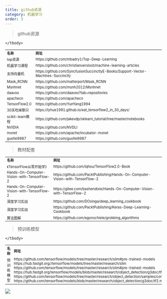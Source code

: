```yaml
---
title: github资源
category: 机器学习
order: 3
---
```


> github资源
<table width="1033" style="font-size: 0.8em;">
	<tbody>
		<tr>
			<td>
				<strong>
					名称
				</strong>
			</td>
			<td>
				<strong>
					网址
				</strong>
			</td>
		</tr>
		<tr>
			<td>
				top资源
			</td>
			<td>
				https://github.com/mbadry1/Top-Deep-Learning
			</td>
		</tr>
		<tr>
			<td>
				机器学习课程
			</td>
			<td>
				https://github.com/christianversloot/machine-learning-articles
			</td>
		</tr>
		<tr>
			<td>
				支持向量机
			</td>
			<td>
				https://github.com/SyncfusionSuccinctlyE-Books/Support-Vector-Machines-Succinctly
			</td>
		</tr>
		<tr>
			<td>
				Mask_RCNN
			</td>
			<td>
				https://github.com/matterport/Mask_RCNN
			</td>
		</tr>
		<tr>
			<td>
				Msnhnet
			</td>
			<td>
				https://github.com/msnh2012/Msnhnet
			</td>
		</tr>
		<tr>
			<td>
				daavoo
			</td>
			<td>
				https://github.com/daavoo?tab=repositories
			</td>
		</tr>
		<tr>
			<td>
				apachecn
			</td>
			<td>
				https://github.com/apachecn
			</td>
		</tr>
		<tr>
			<td>
				 TensorFlow2.0
			</td>
			<td>
				https://github.com/YunYang1994
			</td>
		</tr>
		<tr>
			<td>
				30天吃掉那只
			</td>
			<td>
				https://lyhue1991.github.io/eat_tensorflow2_in_30_days/
			</td>
		</tr>
		<tr>
			<td>
				scikit-learn教程
			</td>
			<td>
				https://github.com/jakevdp/sklearn_tutorial/tree/master/notebooks
			</td>
		</tr>
		<tr>
			<td>
				NVIDIA
			</td>
			<td>
				https://github.com/NVDLI
			</td>
		</tr>
		<tr>
			<td>
				mxnet
			</td>
			<td>
				https://github.com/apache/incubator-mxnet
			</td>
		</tr>
		<tr>
			<td>
				guofei9987
			</td>
			<td>
				https://github.com/guofei9987
			</td>
		</tr>
		
	</tbody>
</table>


> 教材配套
<table width="1033" style="font-size: 0.8em;">
	<tbody>
		<tr>
			<td>
				<strong>
					名称
				</strong>
			</td>
			<td>
				<strong>
					网址
				</strong>
			</td>
		</tr>
		<tr>
			<td>
				《TensorFlow从零开始学》
			</td>
			<td>
				https://github.com/lqhou/TensorFlow2.0-Book
			</td>
		</tr>
		<tr>
			<td>
				Hands-On-Computer-Vision-with-TensorFlow-2
			</td>
			<td>
				https://github.com/PacktPublishing/Hands-On-Computer-Vision-with-TensorFlow-2
			</td>
		</tr>
		<tr>
			<td>
				Hands-On-Computer-Vision-with-TensorFlow-2
			</td>
			<td>
				https://gitee.com/bashendixie/Hands-On-Computer-Vision-with-TensorFlow-2
			</td>
		</tr>
		<tr>
			<td>
				深度学习实战
			</td>
			<td>
				https://github.com/DOsinga/deep_learning_cookbook
			</td>
		</tr>
		<tr>
			<td>
				深度学习实战
			</td>
			<td>
				https://github.com/PacktPublishing/Keras-Deep-Learning-Cookbook
			</td>
		</tr>
		<tr>
			<td>
				算法图解
			</td>
			<td>
				https://github.com/egonschiele/grokking_algorithms
			</td>
		</tr>
	</tbody>
</table>


> 预训练模型
<table width="1033" style="font-size: 0.8em;">
	<tbody>
		<tr>
			<td>
				<strong>
					名称
				</strong>
			</td>
			<td>
				<strong>
					网址
				</strong>
			</td>
		</tr>
		<tr>
			<td>
				预训练模型
			</td>
			<td>
				https://github.com/tensorflow/models/tree/master/research/slim#pre-trained-models<br/>
				https://hub.fastgit.org//tensorflow/models/tree/master/research/slim<br/>
				https://github.com/tensorflow/models/tree/master/research/slim#pre-trained-models<br/>
				https://hub.fastgit.org/tensorflow/models/blob/master/research/object_detection/g3doc/tf2_detection_zoo.md<br/>
				https://github.com/tensorflow/models/tree/master/research/object_detection/samples/configs<br/>
				https://github.com/tensorflow/models/blob/master/research/object_detection/g3doc/tf2.md
			</td>
		</tr>
		
	</tbody>
</table>

![](//placehold.it/800x600)
